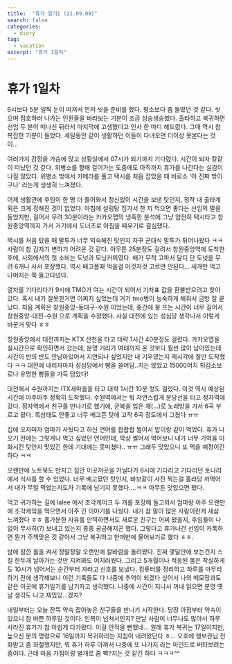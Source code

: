 ```yaml
---
title:  "휴가 일기1 (21.09.09)"
search: false
categories: 
  - diary
tag:
  - vacation
excerpt: "휴가 1일차"
---
```


# 휴가 1일차

6시보다 5분 일찍 눈이 떠져서 먼저 씻을 준비를 했다. 평소보다 좀 들떴던 것 같다. 씻으며 점호하러 나가는 인원들을 바라보는 기분이 조금 싱숭생숭했다. 출타하고 복귀하면 선임 두 분이 떠나신 뒤라서 마지막에 고생했다고 인사 한 마디 해드렸다. 그때 역시 참 복잡한 기분이 들었다. 세달동안 같이 생활하던 이들이 다녀오면 더이상 못본다는 것이...   


여러가지 감정을 가슴에 앉고 상황실에서 07시가 되기까지 기다렸다. 시간이 되자 칼같이 떠났던 것 같다. 위병소를 향해 걸어가는 도중에도 아직까지 휴가를 나간다는 실감이 나질 않았다. 위병소 밖에서 카메라를 풀고 택시를 처음 잡았을 때 비로소 '아 진짜 밖이구나' 라는게 생생히 느껴졌다.  


어제 생활관에 후임이 한 명 더 들어와서 정신없이 시간을 보낸 탓인지, 정작 내 출타계획은 크게 정해진 것이 없었다. 아침에 설렁탕 집가서 한 끼 먹으면 좋다는 선임의 말을 들었지만, 걸어서 무려 30분이라는 카카오맵의 냉혹한 분석에 그냥 얌전히 택시타고 창원중앙역까지 가서 거기에서 도너츠로 아침을 떼우기로 결심했다.  

택시를 처음 탔을 때 말투가 너무 익숙해진 탓인지 자꾸 군대식 말투가 튀어나왔다 ㅋㅋ 사람이 참 갑자기 변하기 어려운 것 같다. 아무튼 25분정도 걸려서 창원중앙역에 도착한 후에, 사회에서의 첫 소비는 도넛과 모닝커피였다. 배가 무척 고파서 달디 단 도넛을 무려 6개나 사서 포장했다. 역시 배고플때 먹을걸 이것저것 고르면 안된다... 세개만 먹고 나머지는 쭉 들고다녔다.  

열차를 기다리다가 9시에 TMO가 여는 시간이 되어서 기차표 값을 환불받으려고 찾아갔다. 혹시 내가 잘못한거면 어쩌지 싶었는데 거기 tmo병이 능숙하게 해줘서 금방 잘 끝났다. 처음 계획은 창원중앙-동대구-수원 이었는데, 중간에 붕 뜨는 시간이 너무 길어서 창원중앙-대전-수원 으로 계획을 수정했다. 사실 대전에 있는 성심당 생각나서 이렇게 바꾼거 맞다 ㅎㅎ  

창원중앙에서 대전까지는 KTX 산천을 타고 대략 1시간 40분정도 걸렸다. 카카오맵을 실시간으로 확인하면서 갔는데, 분명 거리가 여태까지 온 것보다 훨씬 많이 남아있는데 시간이 반의 반도 안남아있어서 지연되나 싶었지만 내 기우였는지 제시각에 잘만 도착했다 ㅋㅋ 대전에 내리자마자 성심당에서 빵을 쓸어담..지는 않았고 15000어치 튀김소보로나 유명한 빵들을 가득 담았다!  

대전에서 수원까지는 ITX새마을을 타고 대략 1시간 10분 정도 걸렸다. 이것 역시 예상된 시간에 아주아주 정확히 도착했다. 수원역에서는 뭐 자연스럽게 분당선을 타고 정자역에 갔다. 정자역에서 친구를 만나기로 했기에, 군복을 입은 채(...)로 노래방을 가서 6곡  부르고 왔다. 목상태도 안좋고 너무 배고픈 탓에 고작 6곡 정도에서 그쳤다 ㅠㅠ  

집에 오자마자 엄마가 사뒀다고 하신 연어를 촵촵촵 썰어서 밥이랑 같이 먹었다. 휴가 나오기 전에는 그렇게나 먹고 싶었던 연어인데, 막상 썰어서 먹어보니 내가 너무 기억을 미화시킨 탓인지 맛있긴 한데 기대에는 못미쳤다.. ㅠㅠ 그래두 맛있으니 또 먹을 예정이긴 하다 ㅋㅋ  

오랜만에 노트북도 만지고 집안 이곳저곳을 거닐다가 6시에 기다리고 기다리던 토나리에서 식사를 할 수 있었다. 너무 배고팠던 탓인지, 바보같이 사진 찍는걸 홀라당 까먹어서 내가 무얼 먹었는지도차 기록에 남기지 못했다....ㅋㅋ 아무튼 맛있으면 됐다.  

먹고 귀가하는 길에 lalee 에서 조각케이크 두 개를 포장해 들고와서 엄마랑 아주 오랜만에 조각케잌을 먹으면서 아주 긴 이야기를 나눴다. 내가 참 말이 많은 사람이란게 새삼 느껴졌다 ㅎㅎ 홀가분한 자유를 만끽하면서도 새로운 친구는 어찌 됐을지, 후임들이 나 없이 무사히(?) 보내고 있는지 종종 궁금해지곤 했다. 그렇다고 휴가나간 선임이 카톡하면 뭔가 주책맞은 것 같아서 그냥 복귀하고 한꺼번에 물어보기로 했다 ㅎㅎ.  

밤에 잠깐 롤을 켜서 정말정말 오랜만에 칼바람을 돌려봤다. 진짜 몇달만에 보는건지 스킬 한두개 날아가는 것만 지켜봐도 어지러웠다. 그리고 5개월이나 적응된 몸은 착실하게도 10시가 넘어서는 순간부터 자라고 신호를 보냈다. 컴퓨터를 정리하고 하루를 마무리하기 전에 생각해보니 이런 기록들도 다 나중에 추억이 되겠다 싶어서 나의 메모장과도 같은 이곳에 휴가일기를 남기자고 생각했다. 나중에 시간이 지나서 꺼내 읽으면 분명 옛날 생각도 나고 재밌있...겠지?  

내일부터는 오늘 잔뜩 약속 잡아놓은 친구들을 만나기 시작한다. 당장 아점부터 약속이 있으니 참 바쁜 하루일 것이다. 인복이 넘쳐서인지? 만날 사람이 너무나도 많아서 하루 사라진 휴가가 참 아쉽게 다가왔다. 이걸 안적을 뻔했네... 원래 휴가 복귀는 17일이지만, 높으신 분의 명령으로 16일까지 복귀하라는 지침이 내려왔단다 ㅎ... 오후에 행보관님 전화받고 좀 좌절했지만, 뭐 휴가 하루 아껴서 나중에 또 나가지 라는 마인드로 버텨보려는 중이다. 근데 마음 가짐이랑 별개로 좀 빡?치는 것 같긴 하다 ㅋㅋㅋ^^


